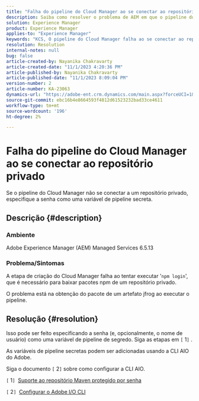 ```yaml
---
title: "Falha do pipeline do Cloud Manager ao se conectar ao repositório privado"
description: Saiba como resolver o problema de AEM em que o pipeline do Cloud Manager falha ao se conectar a um repositório privado.
solution: Experience Manager
product: Experience Manager
applies-to: "Experience Manager"
keywords: "KCS, O pipeline do Cloud Manager falha ao se conectar ao repositório privado, AEM Managed Services 6.5.13, variável de pipeline secreta, CLI AIO do Adobe"
resolution: Resolution
internal-notes: null
bug: false
article-created-by: Nayanika Chakravarty
article-created-date: "11/1/2023 4:20:36 PM"
article-published-by: Nayanika Chakravarty
article-published-date: "11/1/2023 8:09:04 PM"
version-number: 2
article-number: KA-23063
dynamics-url: "https://adobe-ent.crm.dynamics.com/main.aspx?forceUCI=1&pagetype=entityrecord&etn=knowledgearticle&id=1771a694-d278-ee11-8179-6045bd0065f9"
source-git-commit: ebc16b4e8664593f4812d61523232bad33ce4611
workflow-type: tm+mt
source-wordcount: '196'
ht-degree: 2%

---
```


# Falha do pipeline do Cloud Manager ao se conectar ao repositório privado


Se o pipeline do Cloud Manager não se conectar a um repositório privado, especifique a senha como uma variável de pipeline secreta.



## Descrição {#description}


### Ambiente

Adobe Experience Manager (AEM) Managed Services 6.5.13

### Problema/Sintomas

A etapa de criação do Cloud Manager falha ao tentar executar &#39;`npm login`&#39;, que é necessário para baixar pacotes npm de um repositório privado.

O problema está na obtenção do pacote de um artefato jfrog ao executar o pipeline.


## Resolução {#resolution}


Isso pode ser feito especificando a senha (e, opcionalmente, o nome de usuário) como uma variável de pipeline de segredo. Siga as etapas em `[` 1`]` .

As variáveis de pipeline secretas podem ser adicionadas usando a CLI AIO do Adobe.

Siga o documento `[` 2`]`  sobre como configurar a CLI AIO.

`[` 1`]`  [Suporte ao repositório Maven protegido por senha](https://experienceleague.adobe.com/docs/experience-manager-cloud-service/content/implementing/using-cloud-manager/create-application-project/setting-up-project.html?lang=en#password-protected-maven-repositories)

`[` 2`]`  [Configurar o Adobe I/O CLI](https://experienceleague.adobe.com/docs/experience-manager-learn/cloud-service/local-development-environment-set-up/development-tools.html?lang=en#aio-cli)
